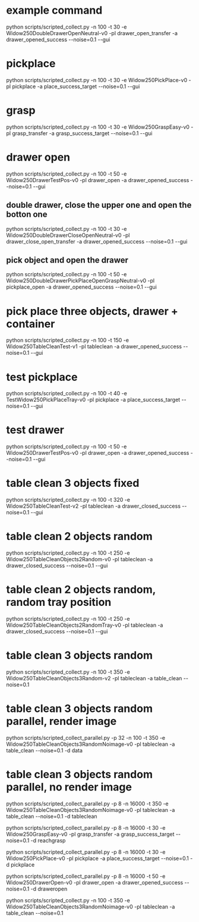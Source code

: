 # example command
python scripts/scripted_collect.py -n 100 -t 30 -e Widow250DoubleDrawerOpenNeutral-v0 -pl drawer_open_transfer -a drawer_opened_success --noise=0.1 --gui

# pickplace
python scripts/scripted_collect.py -n 100 -t 30 -e Widow250PickPlace-v0 -pl pickplace -a place_success_target --noise=0.1 --gui

# grasp
python scripts/scripted_collect.py -n 100 -t 30 -e Widow250GraspEasy-v0 -pl grasp_transfer -a grasp_success_target --noise=0.1 --gui

# drawer open
python scripts/scripted_collect.py -n 100 -t 50 -e Widow250DrawerTestPos-v0 -pl drawer_open -a drawer_opened_success --noise=0.1 --gui

## double drawer, close the upper one and open the botton one
python scripts/scripted_collect.py -n 100 -t 30 -e Widow250DoubleDrawerCloseOpenNeutral-v0 -pl drawer_close_open_transfer -a drawer_opened_success --noise=0.1 --gui

## pick object and open the drawer
python scripts/scripted_collect.py -n 100 -t 50 -e Widow250DoubleDrawerPickPlaceOpenGraspNeutral-v0 -pl pickplace_open -a drawer_opened_success --noise=0.1 --gui

# pick place three objects, drawer + container
python scripts/scripted_collect.py -n 100 -t 150 -e Widow250TableCleanTest-v1 -pl tableclean -a drawer_opened_success --noise=0.1 --gui

# test pickplace
python scripts/scripted_collect.py -n 100 -t 40 -e TestWidow250PickPlaceTray-v0 -pl pickplace -a place_success_target --noise=0.1 --gui

# test drawer
python scripts/scripted_collect.py -n 100 -t 50 -e Widow250DrawerTestPos-v0 -pl drawer_open -a drawer_opened_success --noise=0.1 --gui

# table clean 3 objects fixed
python scripts/scripted_collect.py -n 100 -t 320 -e Widow250TableCleanTest-v2 -pl tableclean -a drawer_closed_success --noise=0.1 --gui

# table clean 2 objects random 
python scripts/scripted_collect.py -n 100 -t 250 -e Widow250TableCleanObjects2Random-v0 -pl tableclean -a drawer_closed_success --noise=0.1 --gui

# table clean 2 objects random, random tray position
python scripts/scripted_collect.py -n 100 -t 250 -e Widow250TableCleanObjects2RandomTray-v0 -pl tableclean -a drawer_closed_success --noise=0.1 --gui

# table clean 3 objects random 
python scripts/scripted_collect.py -n 100 -t 350 -e Widow250TableCleanObjects3Random-v2 -pl tableclean -a table_clean --noise=0.1 

<!-- # table clean 4 objects random, take too much time to generate
python scripts/scripted_collect.py -n 100 -t 400 -e Widow250TableCleanObjects4Random-v0 -pl tableclean -a table_clean --noise=0.1 --gui -->

# table clean 3 objects random parallel, render image
python scripts/scripted_collect_parallel.py -p 32 -n 100 -t 350 -e Widow250TableCleanObjects3RandomNoimage-v0 -pl tableclean -a table_clean --noise=0.1 -d data 

# table clean 3 objects random parallel, no render image
python scripts/scripted_collect_parallel.py -p 8 -n 16000 -t 350 -e Widow250TableCleanObjects3RandomNoimage-v0 -pl tableclean -a table_clean --noise=0.1 -d tableclean


python scripts/scripted_collect_parallel.py -p 8 -n 16000 -t 30 -e Widow250GraspEasy-v0 -pl grasp_transfer -a grasp_success_target --noise=0.1  -d reachgrasp

python scripts/scripted_collect_parallel.py -p 8 -n 16000 -t 30 -e Widow250PickPlace-v0 -pl pickplace -a place_success_target --noise=0.1 -d pickplace

python scripts/scripted_collect_parallel.py -p 8 -n 16000 -t 50 -e Widow250DrawerOpen-v0 -pl drawer_open -a drawer_opened_success --noise=0.1 -d draweropen

python scripts/scripted_collect.py -n 100 -t 350 -e Widow250TableCleanObjects3RandomNoimage-v0 -pl tableclean -a table_clean --noise=0.1 
